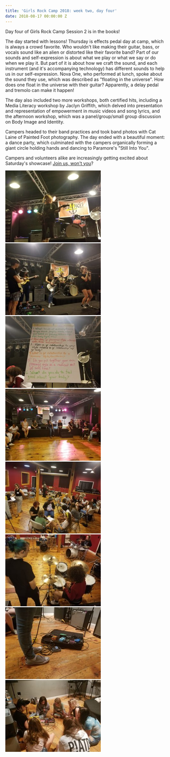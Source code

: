 ```yaml
---
title: 'Girls Rock Camp 2018: week two, day four'
date: 2018-08-17 00:00:00 Z
---
```


Day four of Girls Rock Camp Session 2 is in the books!

The day started with lessons! Thursday is effects pedal day at camp, which is always a crowd favorite. Who wouldn't like making their guitar, bass, or vocals sound like an alien or distorted like their favorite band? Part of our sounds and self-expression is about what we play or what we say or do when we play it. But part of it is about how we craft the sound, and each instrument (and it's accompanying technology) has different sounds to help us in our self-expression. Nova One, who performed at lunch, spoke about the sound they use, which was described as "floating in the universe". How does one float in the universe with their guitar? Apparently, a delay pedal and tremolo can make it happen!

The day also included two more workshops, both certified hits, including a Media Literacy workshop by Jaclyn Griffith, which delved into presentation and representation of empowerment in music videos and song lyrics, and the afternoon workshop, which was a panel/group/small group discussion on Body Image and Identity.

Campers headed to their band practices and took band photos with Cat Laine of Painted Foot photography. The day ended with a beautiful moment: a dance party, which culminated with the campers organically forming a giant circle holding hands and dancing to Paramore's "Still Into You".

Campers and volunteers alike are increasingly getting excited about Saturday's showcase! [Join us, won't you](https://www.facebook.com/events/462541600856897/)?

![](images/20180816_124411_crop-300x225.jpg) ![](images/20180816_160109-300x225.jpg) ![](images/20180816_135443-300x225.jpg) ![](images/20180816_132659-300x225.jpg) ![](images/20180816_103023-300x225.jpg) ![](images/20180816_095345-300x225.jpg) ![](images/20180816_095134-300x225.jpg) ![](images/20180816_094937-300x225.jpg)
